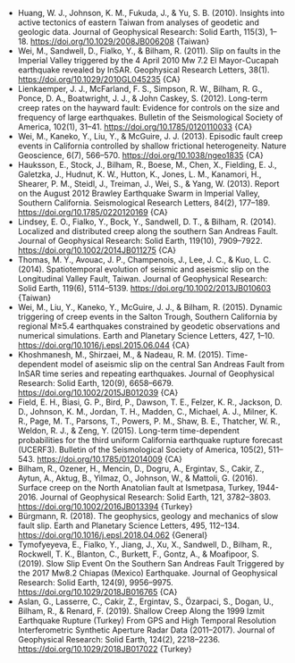 * Huang, W. J., Johnson, K. M., Fukuda, J., & Yu, S. B. (2010). Insights into active tectonics of eastern Taiwan from analyses of geodetic and geologic data. Journal of Geophysical Research: Solid Earth, 115(3), 1–18. https://doi.org/10.1029/2008JB006208 {Taiwan}
* Wei, M., Sandwell, D., Fialko, Y., & Bilham, R. (2011). Slip on faults in the Imperial Valley triggered by the 4 April 2010 Mw 7.2 El Mayor-Cucapah earthquake revealed by InSAR. Geophysical Research Letters, 38(1). https://doi.org/10.1029/2010GL045235 {CA}
* Lienkaemper, J. J., McFarland, F. S., Simpson, R. W., Bilham, R. G., Ponce, D. A., Boatwright, J. J., & John Caskey, S. (2012). Long-term creep rates on the hayward fault: Evidence for controls on the size and frequency of large earthquakes. Bulletin of the Seismological Society of America, 102(1), 31–41. https://doi.org/10.1785/0120110033 {CA}
* Wei, M., Kaneko, Y., Liu, Y., & McGuire, J. J. (2013). Episodic fault creep events in California controlled by shallow frictional heterogeneity. Nature Geoscience, 6(7), 566–570. https://doi.org/10.1038/ngeo1835 {CA}
* Hauksson, E., Stock, J., Bilham, R., Boese, M., Chen, X., Fielding, E. J., Galetzka, J., Hudnut, K. W., Hutton, K., Jones, L. M., Kanamori, H., Shearer, P. M., Steidl, J., Treiman, J., Wei, S., & Yang, W. (2013). Report on the August 2012 Brawley Earthquake Swarm in Imperial Valley, Southern California. Seismological Research Letters, 84(2), 177–189. https://doi.org/10.1785/0220120169 {CA}
* Lindsey, E. O., Fialko, Y., Bock, Y., Sandwell, D. T., & Bilham, R. (2014). Localized and distributed creep along the southern San Andreas Fault. Journal of Geophysical Research: Solid Earth, 119(10), 7909–7922. https://doi.org/10.1002/2014JB011275 {CA}
* Thomas, M. Y., Avouac, J. P., Champenois, J., Lee, J. C., & Kuo, L. C. (2014). Spatiotemporal evolution of seismic and aseismic slip on the Longitudinal Valley Fault, Taiwan. Journal of Geophysical Research: Solid Earth, 119(6), 5114–5139. https://doi.org/10.1002/2013JB010603 {Taiwan}
* Wei, M., Liu, Y., Kaneko, Y., McGuire, J. J., & Bilham, R. (2015). Dynamic triggering of creep events in the Salton Trough, Southern California by regional M≥5.4 earthquakes constrained by geodetic observations and numerical simulations. Earth and Planetary Science Letters, 427, 1–10. https://doi.org/10.1016/j.epsl.2015.06.044 {CA}
* Khoshmanesh, M., Shirzaei, M., & Nadeau, R. M. (2015). Time-dependent model of aseismic slip on the central San Andreas Fault from InSAR time series and repeating earthquakes. Journal of Geophysical Research: Solid Earth, 120(9), 6658–6679. https://doi.org/10.1002/2015JB012039 {CA}
* Field, E. H., Biasi, G. P., Bird, P., Dawson, T. E., Felzer, K. R., Jackson, D. D., Johnson, K. M., Jordan, T. H., Madden, C., Michael, A. J., Milner, K. R., Page, M. T., Parsons, T., Powers, P. M., Shaw, B. E., Thatcher, W. R., Weldon, R. J., & Zeng, Y. (2015). Long-term time-dependent probabilities for the third uniform California earthquake rupture forecast (UCERF3). Bulletin of the Seismological Society of America, 105(2), 511–543. https://doi.org/10.1785/012014009 {CA}
* Bilham, R., Ozener, H., Mencin, D., Dogru, A., Ergintav, S., Cakir, Z., Aytun, A., Aktug, B., Yilmaz, O., Johnson, W., & Mattoli, G. (2016). Surface creep on the North Anatolian fault at Ismetpasa, Turkey, 1944-2016. Journal of Geophysical Research: Solid Earth, 121, 3782–3803. https://doi.org/10.1002/2016JB013394 {Turkey}
* Bürgmann, R. (2018). The geophysics, geology and mechanics of slow fault slip. Earth and Planetary Science Letters, 495, 112–134. https://doi.org/10.1016/j.epsl.2018.04.062 {General}
* Tymofyeyeva, E., Fialko, Y., Jiang, J., Xu, X., Sandwell, D., Bilham, R., Rockwell, T. K., Blanton, C., Burkett, F., Gontz, A., & Moafipoor, S. (2019). Slow Slip Event On the Southern San Andreas Fault Triggered by the 2017 Mw8.2 Chiapas (Mexico) Earthquake. Journal of Geophysical Research: Solid Earth, 124(9), 9956–9975. https://doi.org/10.1029/2018JB016765 {CA}
* Aslan, G., Lasserre, C., Cakir, Z., Ergintav, S., Özarpaci, S., Dogan, U., Bilham, R., & Renard, F. (2019). Shallow Creep Along the 1999 Izmit Earthquake Rupture (Turkey) From GPS and High Temporal Resolution Interferometric Synthetic Aperture Radar Data (2011–2017). Journal of Geophysical Research: Solid Earth, 124(2), 2218–2236. https://doi.org/10.1029/2018JB017022 {Turkey}